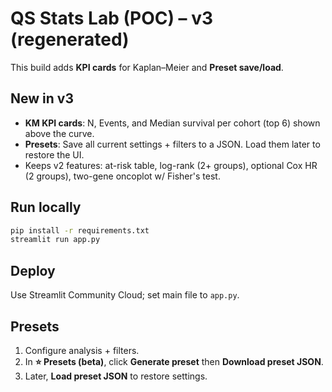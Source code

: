 # QS Stats Lab (POC) – v3 (regenerated)
This build adds **KPI cards** for Kaplan–Meier and **Preset save/load**.

## New in v3
- **KM KPI cards**: N, Events, and Median survival per cohort (top 6) shown above the curve.
- **Presets**: Save all current settings + filters to a JSON. Load them later to restore the UI.
- Keeps v2 features: at-risk table, log-rank (2+ groups), optional Cox HR (2 groups), two-gene oncoplot w/ Fisher's test.

## Run locally
```bash
pip install -r requirements.txt
streamlit run app.py
```

## Deploy
Use Streamlit Community Cloud; set main file to `app.py`.

## Presets
1. Configure analysis + filters.
2. In **⭐ Presets (beta)**, click **Generate preset** then **Download preset JSON**.
3. Later, **Load preset JSON** to restore settings.
